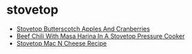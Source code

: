 # stovetop

 * [Stovetop Butterscotch Apples And Cranberries](index/s/stovetop-butterscotch-apples-and-cranberries.json)
 * [Beef Chili With Masa Harina In A Stovetop Pressure Cooker](index/b/beef-chili-with-masa-harina-in-a-stovetop-pressure-cooker.json)
 * [Stovetop Mac N Cheese Recipe](index/s/stovetop-mac-n-cheese-recipe.json)
